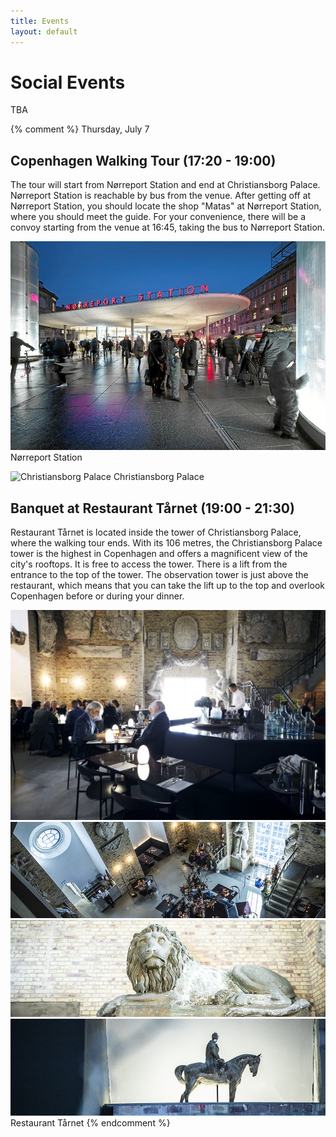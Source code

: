 ```yaml
---
title: Events
layout: default
---
```


# Social Events

TBA

{% comment %}
Thursday, July 7

## Copenhagen Walking Tour (17:20 - 19:00)

The tour will start from Nørreport Station and end at Christiansborg Palace. Nørreport Station is reachable by bus from the venue. After getting off at Nørreport Station, you should locate the shop "Matas" at Nørreport Station, where you should meet the guide. For your convenience, there will be a convoy starting from the venue at 16:45, taking the bus to Nørreport Station.

![Nørreport Station](./assets/images/norreport.jpeg)
Nørreport Station

![Christiansborg Palace](./assets/images/christiansborg.png)
Christiansborg Palace

## Banquet at Restaurant Tårnet (19:00 - 21:30)

Restaurant Tårnet is located inside the tower of Christiansborg Palace, where the walking tour ends. With its 106 metres, the Christiansborg Palace tower is the highest in Copenhagen and offers a magnificent view of the city's rooftops. It is free to access the tower. There is a lift from the entrance to the top of the tower. The observation tower is just above the restaurant, which means that you can take the lift up to the top and overlook Copenhagen before or during your dinner.

![Tårnet](./assets/images/tarnet1.jpg)
![Tårnet](./assets/images/tarnet2.png)
![Tårnet](./assets/images/tarnet3.png)
![Tårnet](./assets/images/tarnet4.png)
Restaurant Tårnet
{% endcomment %}